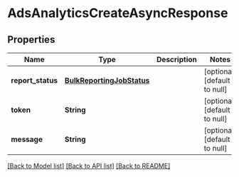 # AdsAnalyticsCreateAsyncResponse
## Properties

| Name | Type | Description | Notes |
|------------ | ------------- | ------------- | -------------|
| **report\_status** | [**BulkReportingJobStatus**](BulkReportingJobStatus.md) |  | [optional] [default to null] |
| **token** | **String** |  | [optional] [default to null] |
| **message** | **String** |  | [optional] [default to null] |

[[Back to Model list]](../README.md#documentation-for-models) [[Back to API list]](../README.md#documentation-for-api-endpoints) [[Back to README]](../README.md)

